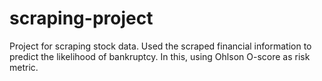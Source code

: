 # scraping-project
Project for scraping stock data. 
Used the scraped financial information to predict the likelihood of bankruptcy. In this, using Ohlson O-score as risk metric.
